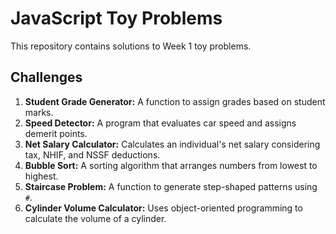 # JavaScript Toy Problems

This repository contains solutions to Week 1 toy problems.

## **Challenges**
1. **Student Grade Generator:** A function to assign grades based on student marks.
2. **Speed Detector:** A program that evaluates car speed and assigns demerit points.
3. **Net Salary Calculator:** Calculates an individual's net salary considering tax, NHIF, and NSSF deductions.
4. **Bubble Sort:** A sorting algorithm that arranges numbers from lowest to highest.
5. **Staircase Problem:** A function to generate step-shaped patterns using `#`.
6. **Cylinder Volume Calculator:** Uses object-oriented programming to calculate the volume of a cylinder.



